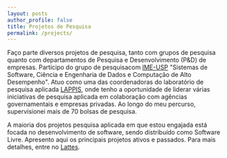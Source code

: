 ```yaml
---
layout: posts
author_profile: false
title: Projetos de Pesquisa
permalink: /projects/
---
```


Faço parte diversos projetos de pesquisa, tanto com grupos de pesquisa quanto com departamentos de Pesquisa e Desenvolvimento (P&D) de empresas. Participo do grupo de pesquisacom  [IME-USP](http://dgp.cnpq.br/dgp/espelhogrupo/633486) "Sistemas de Software, Ciência e Engenharia de Dados e Computação de Alto Desempenho".
Atuo como uma das coordenadoras do laboratório de pesquisa aplicada [LAPPIS](https://lappis-unb.github.io/lappis.rocks/), onde tenho a oportunidade de liderar várias iniciativas de pesquisa aplicada em colaboração com agências governamentais e empresas privadas. Ao longo do meu percurso, supervisionei mais de 70 bolsas de pesquisa. 

A maioria dos projetos pesquisa aplicada em que estou engajada está focada no desenvolvimento de software, sendo distribuído como Software Livre. Apresento aqui os principais projetos ativos e passados. Para mais detalhes, entre no [Lattes](http://lattes.cnpq.br/2831991076751452).
